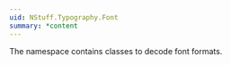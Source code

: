 ```yaml
---
uid: NStuff.Typography.Font
summary: *content
---
```

The namespace contains classes to decode font formats.
